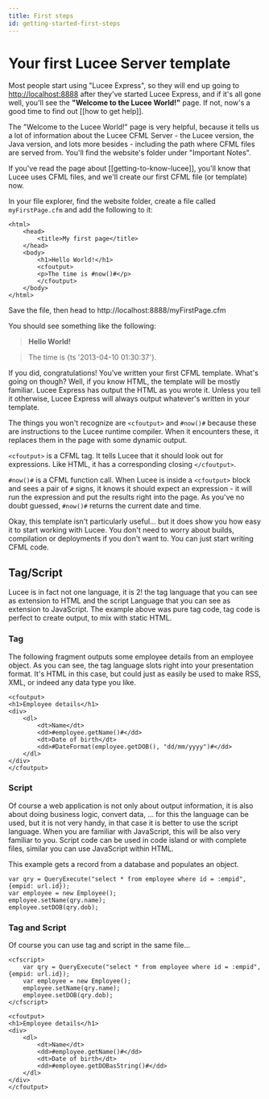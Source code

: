 ```yaml
---
title: First steps
id: getting-started-first-steps
---
```


# Your first Lucee Server template #

Most people start using "Lucee Express", so they will end up going to [http://localhost:8888](http://localhost:8888) after they've started Lucee Express, and if it's all gone well, you'll see the **"Welcome to the Lucee World!"** page.  If not, now's a good time to find out [[how to get help]].

The "Welcome to the Lucee World!" page is very helpful, because it tells us a lot of information about the Lucee CFML Server - the Lucee version, the Java version, and lots more besides - including the path where CFML files are served from.  You'll find the website's folder under "Important Notes".

If you've read the page about [[getting-to-know-lucee]], you'll know that Lucee uses CFML files, and we'll create our first CFML file (or template) now.

In your file explorer, find the website folder, create a file called `myFirstPage.cfm` and add the following to it:

```lucee
<html>
	<head>
		<title>My first page</title>
	</head>
	<body>
		<h1>Hello World!</h1>
		<cfoutput>
		<p>The time is #now()#</p>
		</cfoutput>
	</body>
</html>
```

Save the file, then head to http://localhost:8888/myFirstPage.cfm

You should see something like the following:

> **Hello World!**

> The time is {ts '2013-04-10 01:30:37'}.

If you did, congratulations!  You've written your first CFML template.  What's going on though?  Well, if you know HTML, the template will be mostly familiar.  Lucee Express has output the HTML as you wrote it.  Unless you tell it otherwise, Lucee Express will always output whatever's written in your template.

The things you won't recognize are `<cfoutput>` and `#now()#` because these are instructions to the Lucee runtime compiler.  When it encounters these, it replaces them in the page with some dynamic output.

`<cfoutput>` is a CFML tag.  It tells Lucee that it should look out for expressions.  Like HTML, it has a corresponding closing `</cfoutput>`.

`#now()#` is a CFML function call.  When Lucee is inside a `<cfoutput>` block and sees a pair of `#` signs, it knows it should expect an expression - it will run the expression and put the results right into the page. As you've no doubt guessed, `#now()#` returns the current date and time.

Okay, this template isn't particularly useful... but it does show you how easy it to start working with Lucee.  You don't need to worry about builds, compilation or deployments if you don't want to.  You can just start writing CFML code.

## Tag/Script
Lucee is in fact not one language, it is 2!
the tag language that you can see as extension to HTML and the script Language that you can see as extension to JavaScript.
The example above was  pure tag code, tag code is perfect to create output, to mix with static HTML.

### Tag ###
The following fragment outputs some employee details from an employee object.  As you can see, the tag language slots right into your presentation format.  It's HTML in this case, but could just as easily be used to make RSS, XML, or indeed any data type you like.

```lucee
<cfoutput>
<h1>Employee details</h1>
<div>
    <dl>
        <dt>Name</dt>
        <dd>#employee.getName()#</dd>
        <dt>Date of birth</dt>
        <dd>#DateFormat(employee.getDOB(), "dd/mm/yyyy")#</dd>
    </dl>
</div>
</cfoutput>
```
### Script ###
Of course a web application is not only about output information, it is also about doing business logic, convert data, ...
for this the language can be used, but it is not very handy, in that case it is better to use the script language.
When you are familiar with JavaScript, this will be also very familiar to you.
Script code can be used in code island or with complete files, similar you can use JavaScript within HTML.

This example gets a record from a database and populates an object.

```luceescript
var qry = QueryExecute("select * from employee where id = :empid", {empid: url.id});
var employee = new Employee();
employee.setName(qry.name);
employee.setDOB(qry.dob);
```

### Tag and Script ###

Of course you can use tag and script in the same file...

```lucee
<cfscript>
    var qry = QueryExecute("select * from employee where id = :empid", {empid: url.id});
    var employee = new Employee();
    employee.setName(qry.name);
    employee.setDOB(qry.dob);
</cfscript>

<cfoutput>
<h1>Employee details</h1>
<div>
    <dl>
        <dt>Name</dt>
        <dd>#employee.getName()#</dd>
        <dt>Date of birth</dt>
        <dd>#employee.getDOBasString()#</dd>
    </dl>
</div>
</cfoutput>
```
